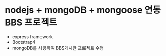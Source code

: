 # nodejs + mongoDB + mongoose 연동 BBS 프로젝트

- express framework
- Bootstrap4
- mongoDB를 사용하여 BBS게시판 프로젝트 수행
